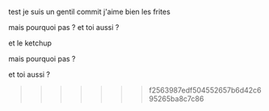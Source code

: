  test je suis un gentil commit
j'aime bien les frites

mais pourquoi pas ?
et toi aussi ?

et le ketchup

mais pourquoi pas ?

et toi aussi ?


>>>>>>> f2563987edf504552657b6d42c695265ba8c7c86
